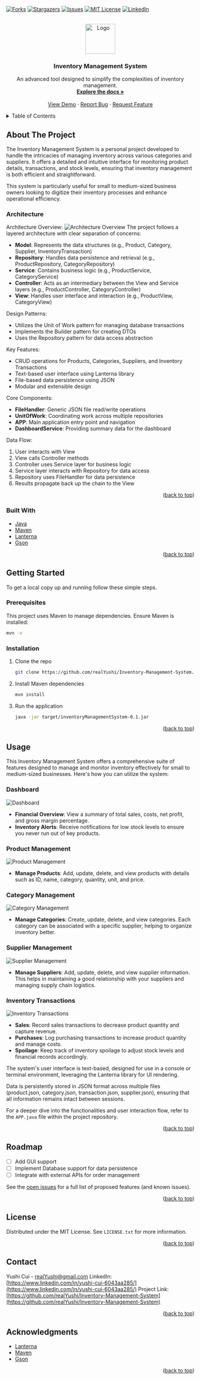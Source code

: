 <!-- Improved compatibility of back to top link: See: https://github.com/othneildrew/Best-README-Template/pull/73 -->

<a id="readme-top"></a>

<!--
*** Thanks for checking out the Best-README-Template. If you have a suggestion
*** that would make this better, please fork the repo and create a pull request
*** or simply open an issue with the tag "enhancement".
*** Don't forget to give the project a star!
*** Thanks again! Now go create something AMAZING! :D
-->

<!-- PROJECT SHIELDS -->
<!--
*** I'm using markdown "reference style" links for readability.
*** Reference links are enclosed in brackets [ ] instead of parentheses ( ).
*** See the bottom of this document for the declaration of the reference variables
*** for contributors-url, forks-url, etc. This is an optional, concise syntax you may use.
*** https://www.markdownguide.org/basic-syntax/#reference-style-links
-->

[![Forks][forks-shield]][forks-url]
[![Stargazers][stars-shield]][stars-url]
[![Issues][issues-shield]][issues-url]
[![MIT License][license-shield]][license-url]
[![LinkedIn][linkedin-shield]][linkedin-url]

<!-- PROJECT LOGO -->
<br />
<div align="center">
  <a href="https://github.com/realYushi/Inventory-Management-System">
    <img src="image/logo.webp" alt="Logo" width="80" height="80">
  </a>

<h3 align="center">Inventory Management System</h3>

  <p align="center">
    An advanced tool designed to simplify the complexities of inventory management.
    <br />
    <a href="https://github.com/realYushi/Inventory-Management-System"><strong>Explore the docs »</strong></a>
    <br />
    <br />
    <a href="https://github.com/realYushi/Inventory-Management-System">View Demo</a>
    ·
    <a href="https://github.com/realYushi/Inventory-Management-System/issues/new?labels=bug&template=bug-report---.md">Report Bug</a>
    ·
    <a href="https://github.com/realYushi/Inventory-Management-System/issues/new?labels=enhancement&template=feature-request---.md">Request Feature</a>
  </p>
</div>

<!-- TABLE OF CONTENTS -->
<details>
  <summary>Table of Contents</summary>
  <ol>
    <li>
      <a href="#about-the-project">About The Project</a>
      <ul>
        <li><a href="#built-with">Built With</a></li>
        <li><a href="#architecture">Architecture</a></li>
      </ul>
    </li>
    <li>
      <a href="#getting-started">Getting Started</a>
      <ul>
        <li><a href="#prerequisites">Prerequisites</a></li>
        <li><a href="#installation">Installation</a></li>
      </ul>
    </li>
    <li><a href="#usage">Usage</a></li>
    <li><a href="#roadmap">Roadmap</a></li>
    <li><a href="#license">License</a></li>
    <li><a href="#contact">Contact</a></li>
    <li><a href="#acknowledgments">Acknowledgments</a></li>
  </ol>
</details>

<!-- ABOUT THE PROJECT -->

## About The Project

The Inventory Management System is a personal project developed to handle the intricacies of managing inventory across various categories and suppliers. It offers a detailed and intuitive interface for monitoring product details, transactions, and stock levels, ensuring that inventory management is both efficient and straightforward.

This system is particularly useful for small to medium-sized business owners looking to digitize their inventory processes and enhance operational efficiency.

### Architecture

Architecture Overview:
![Architecture Overview](doc/architecture_uml.png)
The project follows a layered architecture with clear separation of concerns:

-   **Model**: Represents the data structures (e.g., Product, Category, Supplier, InventoryTransaction)
-   **Repository**: Handles data persistence and retrieval (e.g., ProductRepository, CategoryRepository)
-   **Service**: Contains business logic (e.g., ProductService, CategoryService)
-   **Controller**: Acts as an intermediary between the View and Service layers (e.g., ProductController, CategoryController)
-   **View**: Handles user interface and interaction (e.g., ProductView, CategoryView)

Design Patterns:

-   Utilizes the Unit of Work pattern for managing database transactions
-   Implements the Builder pattern for creating DTOs
-   Uses the Repository pattern for data access abstraction

Key Features:

-   CRUD operations for Products, Categories, Suppliers, and Inventory Transactions
-   Text-based user interface using Lanterna library
-   File-based data persistence using JSON
-   Modular and extensible design

Core Components:

-   **FileHandler**: Generic JSON file read/write operations
-   **UnitOfWork**: Coordinating work across multiple repositories
-   **APP**: Main application entry point and navigation
-   **DashboardService**: Providing summary data for the dashboard

Data Flow:

1. User interacts with View
2. View calls Controller methods
3. Controller uses Service layer for business logic
4. Service layer interacts with Repository for data access
5. Repository uses FileHandler for data persistence
6. Results propagate back up the chain to the View

<p align="right">(<a href="#readme-top">back to top</a>)</p>

### Built With

-   [Java](https://java.com)
-   [Maven](https://maven.apache.org/)
-   [Lanterna](https://github.com/mabe02/lanterna)
-   [Gson](https://github.com/google/gson)

<p align="right">(<a href="#readme-top">back to top</a>)</p>

<!-- GETTING STARTED -->

## Getting Started

To get a local copy up and running follow these simple steps.

### Prerequisites

This project uses Maven to manage dependencies. Ensure Maven is installed:

```sh
mvn -v
```

### Installation

1. Clone the repo
    ```sh
    git clone https://github.com/realYushi/Inventory-Management-System.git
    ```
2. Install Maven dependencies
    ```sh
    mvn install
    ```
3. Run the application
    ```sh
    java -jar target/inventoryManagementSystem-0.1.jar
    ```

<p align="right">(<a href="#readme-top">back to top</a>)</p>

<!-- USAGE EXAMPLES -->

## Usage

This Inventory Management System offers a comprehensive suite of features designed to manage and monitor inventory effectively for small to medium-sized businesses. Here's how you can utilize the system:

### Dashboard

![Dashboard](image/Dashboard.png)

-   **Financial Overview**: View a summary of total sales, costs, net profit, and gross margin percentage.
-   **Inventory Alerts**: Receive notifications for low stock levels to ensure you never run out of key products.

### Product Management

![Product Management](image/Product.png)

-   **Manage Products**: Add, update, delete, and view products with details such as ID, name, category, quantity, unit, and price.

### Category Management

![Category Management](image/Category.png)

-   **Manage Categories**: Create, update, delete, and view categories. Each category can be associated with a specific supplier, helping to organize inventory better.

### Supplier Management

![Supplier Management](image/Supplier.png)

-   **Manage Suppliers**: Add, update, delete, and view supplier information. This helps in maintaining a good relationship with your suppliers and managing supply chain logistics.

### Inventory Transactions

![Inventory Transactions](image/Transaction.png)

-   **Sales**: Record sales transactions to decrease product quantity and capture revenue.
-   **Purchases**: Log purchasing transactions to increase product quantity and manage costs.
-   **Spoilage**: Keep track of inventory spoilage to adjust stock levels and financial records accordingly.

The system's user interface is text-based, designed for use in a console or terminal environment, leveraging the Lanterna library for UI rendering.

Data is persistently stored in JSON format across multiple files (product.json, category.json, transaction.json, supplier.json), ensuring that all information remains intact between sessions.

For a deeper dive into the functionalities and user interaction flow, refer to the `APP.java` file within the project repository.

<p align="right">(<a href="#readme-top">back to top</a>)</p>

<!-- ROADMAP -->

## Roadmap

-   [ ] Add GUI support
-   [ ] Implement Database support for data persistence
-   [ ] Integrate with external APIs for order management

See the [open issues](https://github.com/realYushi/Inventory-Management-System/issues) for a full list of proposed features (and known issues).

<p align="right">(<a href="#readme-top">back to top</a>)</p>

<!-- LICENSE -->

## License

Distributed under the MIT License. See `LICENSE.txt` for more information.

<p align="right">(<a href="#readme-top">back to top</a>)</p>

<!-- CONTACT -->

## Contact

Yushi Cui - realYushi@gmail.com
LinkedIn: [https://www.linkedin.com/in/yushi-cui-6043aa285/](https://www.linkedin.com/in/yushi-cui-6043aa285/)
Project Link: [https://github.com/realYushi/Inventory-Management-System](https://github.com/realYushi/Inventory-Management-System)

<p align="right">(<a href="#readme-top">back to top</a>)</p>

<!-- ACKNOWLEDGMENTS -->

## Acknowledgments

-   [Lanterna](https://github.com/mabe02/lanterna)
-   [Maven](https://maven.apache.org/)
-   [Gson](https://github.com/google/gson)

<p align="right">(<a href="#readme-top">back to top</a>)</p>

<!-- MARKDOWN LINKS & IMAGES -->
<!-- https://www.markdownguide.org/basic-syntax/#reference-style-links -->

[contributors-shield]: https://img.shields.io/github/contributors/realYushi/Inventory-Management-System.svg?style=for-the-badge
[contributors-url]: https://github.com/realYushi/Inventory-Management-System/graphs/contributors
[forks-shield]: https://img.shields.io/github/forks/realYushi/Inventory-Management-System.svg?style=for-the-badge
[forks-url]: https://github.com/realYushi/Inventory-Management-System/network/members
[stars-shield]: https://img.shields.io/github/stars/realYushi/Inventory-Management-System.svg?style=for-the-badge
[stars-url]: https://github.com/realYushi/Inventory-Management-System/stargazers
[issues-shield]: https://img.shields.io/github/issues/realYushi/Inventory-Management-System.svg?style=for-the-badge
[issues-url]: https://github.com/realYushi/Inventory-Management-System/issues
[license-shield]: https://img.shields.io/github/license/realYushi/Inventory-Management-System.svg?style=for-the-badge
[license-url]: https://github.com/realYushi/Inventory-Management-System/blob/master/LICENSE.txt
[linkedin-shield]: https://img.shields.io/badge/-LinkedIn-black.svg?style=for-the-badge&logo=linkedin&colorB=555
[linkedin-url]: https://www.linkedin.com/in/yushi-cui-6043aa285/
